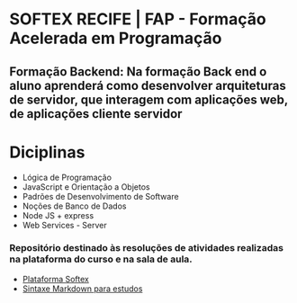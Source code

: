 # SOFTEX RECIFE | FAP - Formação Acelerada em Programação

## **Formação Backend:** Na formação Back end o aluno aprenderá como desenvolver arquiteturas de servidor, que interagem com aplicações web, de aplicações cliente servidor

# Diciplinas

- Lógica de Programação
- JavaScript e Orientação a Objetos
- Padrões de Desenvolvimento de Software
- Noções de Banco de Dados
- Node JS + express
- Web Services - Server

### Repositório destinado às resoluções de atividades realizadas na plataforma do curso e na sala de aula.

- [Plataforma Softex](https://softexrecife.joyclass.com/login)
- [Sintaxe Markdown para estudos](https://www.markdownguide.org)
